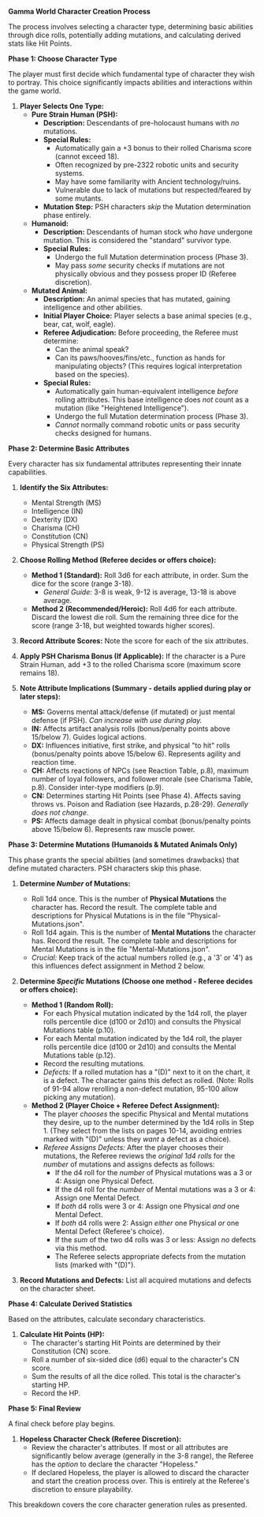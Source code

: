 **Gamma World Character Creation Process**

The process involves selecting a character type, determining basic abilities through dice rolls, potentially adding mutations, and calculating derived stats like Hit Points.

**Phase 1: Choose Character Type**

The player must first decide which fundamental type of character they wish to portray. This choice significantly impacts abilities and interactions within the game world.

1.  **Player Selects One Type:**
    *   **Pure Strain Human (PSH):**
        *   **Description:** Descendants of pre-holocaust humans with *no* mutations.
        *   **Special Rules:**
            *   Automatically gain a +3 bonus to their rolled Charisma score (cannot exceed 18).
            *   Often recognized by pre-2322 robotic units and security systems.
            *   May have some familiarity with Ancient technology/ruins.
            *   Vulnerable due to lack of mutations but respected/feared by some mutants.
        *   **Mutation Step:** PSH characters *skip* the Mutation determination phase entirely.
    *   **Humanoid:**
        *   **Description:** Descendants of human stock who *have* undergone mutation. This is considered the "standard" survivor type.
        *   **Special Rules:**
            *   Undergo the full Mutation determination process (Phase 3).
            *   May pass *some* security checks if mutations are not physically obvious and they possess proper ID (Referee discretion).
    *   **Mutated Animal:**
        *   **Description:** An animal species that has mutated, gaining intelligence and other abilities.
        *   **Initial Player Choice:** Player selects a base animal species (e.g., bear, cat, wolf, eagle).
        *   **Referee Adjudication:** Before proceeding, the Referee must determine:
            *   Can the animal speak?
            *   Can its paws/hooves/fins/etc., function as hands for manipulating objects? (This requires logical interpretation based on the species).
        *   **Special Rules:**
            *   Automatically gain human-equivalent intelligence *before* rolling attributes. This base intelligence does *not* count as a mutation (like "Heightened Intelligence").
            *   Undergo the full Mutation determination process (Phase 3).
            *   *Cannot* normally command robotic units or pass security checks designed for humans.

**Phase 2: Determine Basic Attributes**

Every character has six fundamental attributes representing their innate capabilities.

1.  **Identify the Six Attributes:**
    *   Mental Strength (MS)
    *   Intelligence (IN)
    *   Dexterity (DX)
    *   Charisma (CH)
    *   Constitution (CN)
    *   Physical Strength (PS)

2.  **Choose Rolling Method (Referee decides or offers choice):**
    *   **Method 1 (Standard):** Roll 3d6 for each attribute, in order. Sum the dice for the score (range 3-18).
        *   *General Guide:* 3-8 is weak, 9-12 is average, 13-18 is above average.
    *   **Method 2 (Recommended/Heroic):** Roll 4d6 for each attribute. Discard the lowest die roll. Sum the remaining three dice for the score (range 3-18, but weighted towards higher scores).

3.  **Record Attribute Scores:** Note the score for each of the six attributes.

4.  **Apply PSH Charisma Bonus (If Applicable):** If the character is a Pure Strain Human, add +3 to the rolled Charisma score (maximum score remains 18).

5.  **Note Attribute Implications (Summary - details applied during play or later steps):**
    *   **MS:** Governs mental attack/defense (if mutated) or just mental defense (if PSH). *Can increase with use during play.*
    *   **IN:** Affects artifact analysis rolls (bonus/penalty points above 15/below 7). Guides logical actions.
    *   **DX:** Influences initiative, first strike, and physical "to hit" rolls (bonus/penalty points above 15/below 6). Represents agility and reaction time.
    *   **CH:** Affects reactions of NPCs (see Reaction Table, p.8), maximum number of loyal followers, and follower morale (see Charisma Table, p.8). Consider inter-type modifiers (p.9).
    *   **CN:** Determines starting Hit Points (see Phase 4). Affects saving throws vs. Poison and Radiation (see Hazards, p.28-29). *Generally does not change.*
    *   **PS:** Affects damage dealt in physical combat (bonus/penalty points above 15/below 6). Represents raw muscle power.

**Phase 3: Determine Mutations (Humanoids & Mutated Animals Only)**

This phase grants the special abilities (and sometimes drawbacks) that define mutated characters. PSH characters skip this phase.

1.  **Determine *Number* of Mutations:**
    *   Roll 1d4 once. This is the number of **Physical Mutations** the character has. Record the result. The complete table and descriptions for Physical Mutations is in the file "Physical-Mutations.json".
    *   Roll 1d4 again. This is the number of **Mental Mutations** the character has. Record the result. The complete table and descriptions for Mental Mutations is in the file "Mental-Mutations.json".
    *   *Crucial:* Keep track of the actual numbers rolled (e.g., a '3' or '4') as this influences defect assignment in Method 2 below.

2.  **Determine *Specific* Mutations (Choose one method - Referee decides or offers choice):**
    *   **Method 1 (Random Roll):**
        *   For each Physical mutation indicated by the 1d4 roll, the player rolls percentile dice (d100 or 2d10) and consults the Physical Mutations table (p.10).
        *   For each Mental mutation indicated by the 1d4 roll, the player rolls percentile dice (d100 or 2d10) and consults the Mental Mutations table (p.12).
        *   Record the resulting mutations.
        *   *Defects:* If a rolled mutation has a "(D)" next to it on the chart, it is a defect. The character gains this defect as rolled. (Note: Rolls of 91-94 allow rerolling a non-defect mutation, 95-100 allow picking any mutation).
    *   **Method 2 (Player Choice + Referee Defect Assignment):**
        *   The player *chooses* the specific Physical and Mental mutations they desire, up to the number determined by the 1d4 rolls in Step 1. (They select from the lists on pages 10-14, avoiding entries marked with "(D)" unless they *want* a defect as a choice).
        *   *Referee Assigns Defects:* After the player chooses their mutations, the Referee reviews the *original 1d4 rolls* for the *number* of mutations and assigns defects as follows:
            *   If the d4 roll for the *number* of Physical mutations was a 3 or 4: Assign one Physical Defect.
            *   If the d4 roll for the *number* of Mental mutations was a 3 or 4: Assign one Mental Defect.
            *   If *both* d4 rolls were 3 or 4: Assign one Physical *and* one Mental Defect.
            *   If *both* d4 rolls were 2: Assign *either* one Physical *or* one Mental Defect (Referee's choice).
            *   If the *sum* of the two d4 rolls was 3 or less: Assign *no* defects via this method.
            *   The Referee selects appropriate defects from the mutation lists (marked with "(D)").

3.  **Record Mutations and Defects:** List all acquired mutations and defects on the character sheet.

**Phase 4: Calculate Derived Statistics**

Based on the attributes, calculate secondary characteristics.

1.  **Calculate Hit Points (HP):**
    *   The character's starting Hit Points are determined by their Constitution (CN) score.
    *   Roll a number of six-sided dice (d6) equal to the character's CN score.
    *   Sum the results of all the dice rolled. This total is the character's starting HP.
    *   Record the HP.

**Phase 5: Final Review**

A final check before play begins.

1.  **Hopeless Character Check (Referee Discretion):**
    *   Review the character's attributes. If most or all attributes are significantly below average (generally in the 3-8 range), the Referee has the *option* to declare the character "Hopeless."
    *   If declared Hopeless, the player is allowed to discard the character and start the creation process over. This is entirely at the Referee's discretion to ensure playability.

This breakdown covers the core character generation rules as presented.